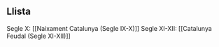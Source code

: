 ## Llista

Segle X: [[Naixament Catalunya (Segle IX-X)]]
Segle XI-XII: [[Catalunya Feudal (Segle XI-XII)]]
